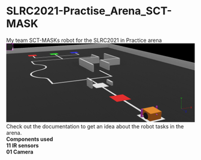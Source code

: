 # SLRC2021-Practise_Arena_SCT-MASK
My team SCT-MASKs robot for the SLRC2021 in Practice arena
![](images/UniS1_1.png)
Check out the documentation to get an idea about the robot tasks in the arena.<br/>
**Components used**<br/>
  **11 IR sensors**<br/>
  **01 Camera**
